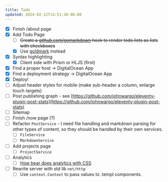 ```yaml
---
title: Todo
updated: 2024-02-12T14:51:30-06:00
---
```


- [x] Finish /about page
- [x] Add Todo Page
  - [ ] ~~Create a [github.com/gomarkdown](https://github.com/gomarkdown/markdown) hook to render todo lists as lists with checkboxes~~
  - [x] Use [goldmark](https://github.com/yuin/goldmark) instead
- [x] Syntax highlighting
  - [x] Client side with Prism or HLJS (first)
- [x] Find a proper host -> DigitalOcean App
- [x] Find a deployment strategy -> DigitalOcean App
- [x] Deploy!
- [ ] Adjust header styles for mobile (make sub-header a column, enlarge touch targets)
- [ ] Post publishing graph - see [https://github.com/johnwargo/eleventy-plugin-post-stats](https://github.com/johnwargo/eleventy-plugin-post-stats)
- [ ] Sitemap
- [ ] Finish /now page (?)
- [ ] Refactor `PostService` - I need file handling and markdown parsing for other types of content, so they should be handled by their own services.
  - [ ] `FileService`
  - [ ] `MarkdownService`
- [ ] Add projects page
  - [ ] `ProjectService`
- [ ] Analytics
  - [ ] [How bear does analytics with CSS](https://herman.bearblog.dev/how-bear-does-analytics-with-css/)
- [ ] Rewrite server with std lib `net/http`
  - [ ] Use `context.Context` to pass values to .templ components.